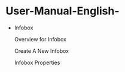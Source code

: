 # User-Manual-English-
- Infobox

  Overview for Infobox

  Create A New Infobox

  Infobox Properties 
